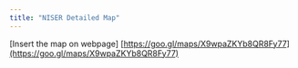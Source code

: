 ```yaml
---
title: "NISER Detailed Map"
---
```


[Insert the map on webpage] [https://goo.gl/maps/X9wpaZKYb8QR8Fy77](https://goo.gl/maps/X9wpaZKYb8QR8Fy77)
